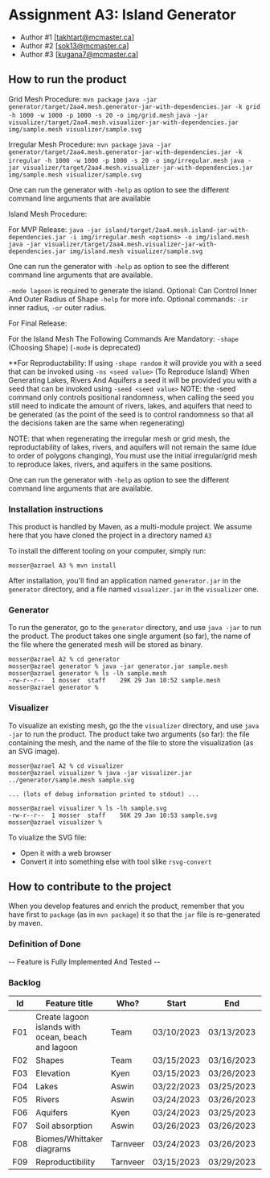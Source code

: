 # Assignment A3: Island Generator

  - Author #1 [takhtart@mcmaster.ca]
  - Author #2 [sok13@mcmaster.ca]
  - Author #3 [kugana7@mcmaster.ca]

## How to run the product

Grid Mesh Procedure:
`mvn package`
`java -jar generator/target/2aa4.mesh.generator-jar-with-dependencies.jar -k grid -h 1000 -w 1000 -p 1000 -s 20 -o img/grid.mesh`
`java -jar visualizer/target/2aa4.mesh.visualizer-jar-with-dependencies.jar img/sample.mesh visualizer/sample.svg`

Irregular Mesh Procedure:
`mvn package`
`java -jar generator/target/2aa4.mesh.generator-jar-with-dependencies.jar -k irregular -h 1000 -w 1000 -p 1000 -s 20 -o img/irregular.mesh`
`java -jar visualizer/target/2aa4.mesh.visualizer-jar-with-dependencies.jar img/sample.mesh visualizer/sample.svg`

One can run the generator with `-help` as option to see the different command line arguments that are available

Island Mesh Procedure:

For MVP Release:
`java -jar island/target/2aa4.mesh.island-jar-with-dependencies.jar -i img/irregular.mesh <options> -o img/island.mesh`
`java -jar visualizer/target/2aa4.mesh.visualizer-jar-with-dependencies.jar img/island.mesh visualizer/sample.svg`

One can run the generator with `-help` as option to see the different command line arguments that are available.

`-mode lagoon` is required to generate the island. Optional: Can Control Inner And Outer Radius of Shape `-help` for more info.
Optional commands: `-ir` inner radius, `-or` outer radius.

For Final Release:

For the Island Mesh The Following Commands Are Mandatory:
`-shape` (Choosing Shape) (`-mode` is deprecated)

**For Reproductability:
If using `-shape random` it will provide you with a seed that can be invoked using `-ns <seed value>` (To Reproduce Island)
When Generating Lakes, Rivers And Aquifers a seed it will be provided you with a seed that can be invoked using `-seed <seed value>`
NOTE: the -seed command only controls positional randomness, when calling the seed you still need to indicate the amount of rivers, lakes, and aquifers that need to be generated (as the point of the seed is to control randomness so that all the decisions taken are the same when regenerating)

NOTE: that when regenerating the irregular mesh or grid mesh, the reproductability of lakes, rivers, and aquifers will not remain the same (due to order of polygons changing), You must use the initial irregular/grid mesh to reproduce lakes, rivers, and aquifers in the same positions.

One can run the generator with `-help` as option to see the different command line arguments that are available.

### Installation instructions

This product is handled by Maven, as a multi-module project. We assume here that you have cloned the project in a directory named `A3`

To install the different tooling on your computer, simply run:

```
mosser@azrael A3 % mvn install
```

After installation, you'll find an application named `generator.jar` in the `generator` directory, and a file named `visualizer.jar` in the `visualizer` one. 

### Generator

To run the generator, go to the `generator` directory, and use `java -jar` to run the product. The product takes one single argument (so far), the name of the file where the generated mesh will be stored as binary.

```
mosser@azrael A2 % cd generator 
mosser@azrael generator % java -jar generator.jar sample.mesh
mosser@azrael generator % ls -lh sample.mesh
-rw-r--r--  1 mosser  staff    29K 29 Jan 10:52 sample.mesh
mosser@azrael generator % 
```

### Visualizer

To visualize an existing mesh, go the the `visualizer` directory, and use `java -jar` to run the product. The product take two arguments (so far): the file containing the mesh, and the name of the file to store the visualization (as an SVG image).

```
mosser@azrael A2 % cd visualizer 
mosser@azrael visualizer % java -jar visualizer.jar ../generator/sample.mesh sample.svg

... (lots of debug information printed to stdout) ...

mosser@azrael visualizer % ls -lh sample.svg
-rw-r--r--  1 mosser  staff    56K 29 Jan 10:53 sample.svg
mosser@azrael visualizer %
```
To viualize the SVG file:

  - Open it with a web browser
  - Convert it into something else with tool slike `rsvg-convert`

## How to contribute to the project

When you develop features and enrich the product, remember that you have first to `package` (as in `mvn package`) it so that the `jar` file is re-generated by maven.

### Definition of Done

-- Feature is Fully Implemented And Tested --

### Backlog

| Id | Feature title | Who? | Start | End | Status |
|:--:|---------------|------|-------|-----|--------|
| F01 | Create lagoon islands with ocean, beach and lagoon | Team | 03/10/2023 | 03/13/2023 | D | 
| F02 | Shapes | Team | 03/15/2023 | 03/16/2023 | D | 
| F03 | Elevation | Kyen | 03/15/2023 | 03/26/2023 | D |
| F04 | Lakes | Aswin | 03/22/2023 | 03/25/2023 | D |
| F05 | Rivers | Aswin | 03/24/2023 | 03/26/2023 | D | 
| F06 | Aquifers | Kyen | 03/24/2023 | 03/25/2023 | D | 
| F07 | Soil absorption | Aswin | 03/26/2023 | 03/26/2023 | D |
| F08 | Biomes/Whittaker diagrams | Tarnveer | 03/24/2023 | 03/26/2023 | D |
| F09 | Reproductibility | Tarnveer | 03/15/2023 | 03/29/2023 | D | 



